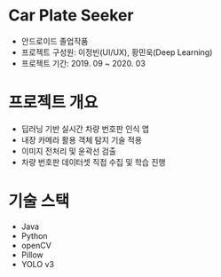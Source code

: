 # Car Plate Seeker

- 안드로이드 졸업작품
- 프로젝트 구성원: 이정빈(UI/UX), 황민욱(Deep Learning)
- 프로젝트 기간: 2019. 09 ~ 2020. 03

# 프로젝트 개요

- 딥러닝 기반 실시간 차량 번호판 인식 앱
- 내장 카메라 활용 객체 탐지 기술 적용
- 이미지 전처리 및 윤곽선 검출
- 차량 번호판 데이터셋 직접 수집 및 학습 진행

# 기술 스택
- Java
- Python
- openCV
- Pillow 
- YOLO v3
